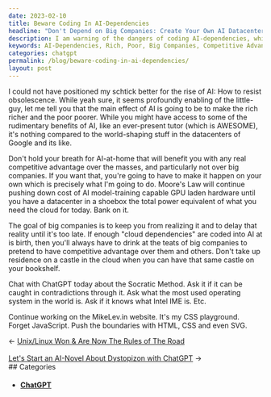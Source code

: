 ```yaml
---
date: 2023-02-10
title: Beware Coding In AI-Dependencies
headline: "Don't Depend on Big Companies: Create Your Own AI Datacenter on Your Bookshelf!"
description: I am warning of the dangers of coding AI-dependencies, which only serves to increase the gap between the rich and the poor. Instead of relying on big companies for competitive advantage, I am encouraging people to make it happen on their own. With the decrease in cost of AI model-training hardware, I am suggesting that people can have a datacenter on their bookshelf. To learn more, I am advising people to chat with ChatGPT about the Socratic Method.
keywords: AI-Dependencies, Rich, Poor, Big Companies, Competitive Advantage, Decrease in Cost, AI Model-Training, Hardware, Datacenter, Bookshelf, ChatGPT, Socratic Method
categories: chatgpt
permalink: /blog/beware-coding-in-ai-dependencies/
layout: post
---
```



I could not have positioned my schtick better for the rise of AI: How to resist
obsolescence. While yeah sure, it seems profoundly enabling of the little-guy,
let me tell you that the main effect of AI is going to be to make the rich
richer and the poor poorer. While you might have access to some of the
rudimentary benefits of AI, like an ever-present tutor (which is AWESOME), it's
nothing compared to the world-shaping stuff in the datacenters of Google and
its like.

Don't hold your breath for AI-at-home that will benefit you with any real
competitive advantage over the masses, and particularly not over big companies.
If you want that, you're going to have to make it happen on your own which is
precisely what I'm going to do. Moore's Law will continue pushing down cost of
AI model-training capable GPU laden hardware until you have a datacenter in a
shoebox the total power equivalent of what you need the cloud for today. Bank
on it.

The goal of big companies is to keep you from realizing it and to delay that
reality until it's too late. If enough "cloud dependencies" are coded into AI
at is birth, then you'll always have to drink at the teats of big companies to
pretend to have competitive advantage over them and others. Don't take up
residence on a castle in the cloud when you can have that same castle on your
bookshelf.

Chat with ChatGPT today about the Socratic Method. Ask it if it can be caught
in contradictions through it. Ask what the most used operating system in the
world is. Ask if it knows what Intel IME is. Etc.

Continue working on the MikeLev.in website. It's my CSS playground. Forget
JavaScript. Push the boundaries with HTML, CSS and even SVG.


<div class="arrow-links"><div class="post-nav-prev"><span class="arrow">&larr;&nbsp;</span><a href="/blog/unix-linux-won-are-now-the-rules-of-the-road/">Unix/Linux Won & Are Now The Rules of The Road</a></div> &nbsp; <div class="post-nav-next"><a href="/blog/let-s-start-an-ai-novel-about-dystopizon-with-chatgpt/">Let's Start an AI-Novel About Dystopizon with ChatGPT</a><span class="arrow">&nbsp;&rarr;</span></div></div>
## Categories

<ul>
<li><h4><a href='/chatgpt/'>ChatGPT</a></h4></li></ul>